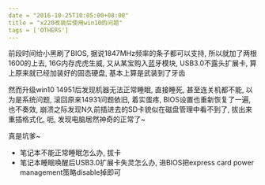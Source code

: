 ```yaml
---
date = "2016-10-25T10:05:00+08:00"
title = "x220改装后使用win10的问题"
tags = ['OTHERS']
---
```


前段时间给小黑刷了BIOS, 据说1847MHz频率的条子都可以支持, 所以就加了两根1600的上去, 16G内存虎虎生威, 又从某宝购入蓝牙模块, USB3.0不露头扩展卡, 算上原来就已经加装好的固态硬盘, 基本上算是武装到了牙齿

然而升级win10 14951后发现机器无法正常睡眠, 直接睡死, 甚至连关机都不能, 以为是系统问题, 滚回原来14931问题依旧, 着实蛋疼, BIOS设置也重新恢复了一遍, 也不奏效, 崩溃之际发现N久前插进去的SD卡貌似在磁盘管理中看不到了, 拔出来重插格式化, 呃, 发现电脑居然神奇的正常了~

真是坑爹~

- 笔记本不能正常睡眠怎么办, 拔卡
- 笔记本睡眠唤醒后USB3.0扩展卡失灵怎么办, 进BIOS把express card power management策略disable掉即可